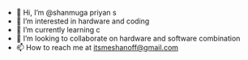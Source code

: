- 👋 Hi, I’m @shanmuga priyan s
- 👀 I’m interested in hardware and coding
- 🌱 I’m currently learning c
- 💞️ I’m looking to collaborate on hardware and software combination
- 📫 How to reach me at itsmeshanoff@gmail.com


